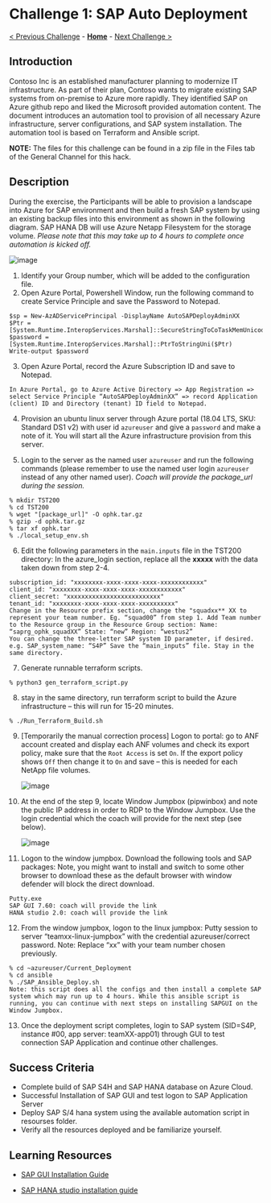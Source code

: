 # Challenge 1: SAP Auto Deployment

[< Previous Challenge](./00-prereqs.md) - **[Home](../README.md)** - [Next Challenge >](./02-Azure-Monitor.md)

## Introduction

Contoso Inc is an established manufacturer planning to modernize IT infrastructure. As part of their plan, Contoso wants to migrate existing SAP systems from on-premise to Azure more rapidly. They identified SAP on Azure github repo and liked the Microsoft provided automation content. The document introduces an automation tool to provision of all necessary Azure infrastructure, server configurations, and SAP system installation. The automation tool is based on Terraform and Ansible script.

**NOTE:**
The files for this challenge can be found in a zip file in the Files tab of the General Channel for this hack.

## Description

During the exercise, the Participants will be able to provision a landscape into Azure for SAP environment and then build a fresh SAP system by using an existing backup files into this environment as shown in the following diagram. SAP HANA DB will use Azure Netapp Filesystem for the storage volume. 
_Please note that this may take up to 4 hours to complete once automation is kicked off._

![image](https://user-images.githubusercontent.com/73615525/115279764-f99d4080-a0fb-11eb-9e56-d43ee96fe173.png)

1. Identify your Group number, which will be added to the configuration file.
2. Open Azure Portal, Powershell Window, run the following command to create Service Principle and save the Password to Notepad.
```
$sp = New-AzADServicePrincipal -DisplayName AutoSAPDeployAdminXX
$Ptr = [System.Runtime.InteropServices.Marshal]::SecureStringToCoTaskMemUnicode($sp.Secret)
$password = [System.Runtime.InteropServices.Marshal]::PtrToStringUni($Ptr)
Write-output $password
```
3. Open Azure Portal, record the Azure Subscription ID and save to Notepad.

`In Azure Portal, go to Azure Active Directory => App Registration => select Service Principle “AutoSAPDeployAdminXX” => record Application (client) ID and Directory (tenant) ID field to Notepad.`

4. Provision an ubuntu linux server through Azure portal (18.04 LTS, SKU: Standard DS1 v2) with user id `azureuser` and give a `password` and make a note of it. You will start all the Azure infrastructure provision from this server.

5. Login to the server as the named user `azureuser` and run the following commands (please remember to use the named user login `azureuser` instead of any other named user). _Coach will provide the package_url during the session._

```
% mkdir TST200
% cd TST200
% wget "[package_url]" -O ophk.tar.gz
% gzip -d ophk.tar.gz
% tar xf ophk.tar
% ./local_setup_env.sh
```
6. Edit the following parameters in the `main.inputs` file in the TST200 directory: In the azure_login section, replace all the **xxxxx** with the data taken down from step 2-4.
```
subscription_id: "xxxxxxxx-xxxx-xxxx-xxxx-xxxxxxxxxxxx"
client_id: "xxxxxxxx-xxxx-xxxx-xxxx-xxxxxxxxxxxx"
client_secret: "xxxxxxxxxxxxxxxxxxxxxxxxxx"
tenant_id: "xxxxxxxx-xxxx-xxxx-xxxx-xxxxxxxxxx"
Change in the Resource prefix section, change the "squadxx** XX to represent your team number. Eg. “squad00” from step 1. Add Team number to the Resource group in the Resource Group section: Name: “saprg_ophk_squadXX” State: “new” Region: “westus2”
You can change the three-letter SAP system ID parameter, if desired. e.g. SAP_system_name: “S4P” Save the “main_inputs” file. Stay in the same directory.
```
7. Generate runnable terraform scripts.
```
% python3 gen_terraform_script.py
```
8. stay in the same directory, run terraform script to build the Azure infrastructure – this will run for 15-20 minutes.
```
% ./Run_Terraform_Build.sh
```
9. [Temporarily the manual correction process] Logon to portal: go to ANF account created and display each ANF volumes and check its export policy, make sure that the `Root Access` is set `On`. If the export policy shows `Off` then change it to `On` and save – this is needed for each NetApp file volumes.

    ![image](https://user-images.githubusercontent.com/56409709/117387387-d376ef00-aeb6-11eb-8563-bbd7adf9134f.png)

10. At the end of the step 9, locate Window Jumpbox (pipwinbox) and note the public IP address in order to RDP to the Window Jumpbox. Use the login credential which the coach will provide for the next step (see below).

       ![image](https://user-images.githubusercontent.com/56409709/117386242-901b8100-aeb4-11eb-8d7e-e2a0f2bfc4b9.png)

11. Logon to the window jumpbox. Download the following tools and SAP packages: Note, you might want to install and switch to some other browser to download these as the default browser with window defender will block the direct download.

```
Putty.exe
SAP GUI 7.60: coach will provide the link
HANA studio 2.0: coach will provide the link
```
12. From the window jumpbox, logon to the linux jumpbox: Putty session to server “teamxx-linux-jumpbox” with the credential azureuser/correct password. Note: Replace “xx” with your team number chosen previously.
```
% cd ~azureuser/Current_Deployment
% cd ansible
% ./SAP_Ansible_Deploy.sh
Note: this script does all the configs and then install a complete SAP system which may run up to 4 hours. While this ansible script is running, you can continue with next steps on installing SAPGUI on the Window Jumpbox.
```
13. Once the deployment script completes, login to SAP system (SID=S4P, instance #00, app server: teamXX-app01) through GUI to test connection SAP Application and continue other challenges.

## Success Criteria

- Complete build of SAP S4H and SAP HANA database on Azure Cloud.
- Successful Installation of SAP GUI and test logon to SAP Application Server
- Deploy SAP S/4 hana system using the available automation script in resourses folder.
- Verify all the resources deployed and be familiarize yourself.

## Learning Resources

- [SAP GUI Installation Guide](https://help.sap.com/viewer/1ebe3120fd734f67afc57b979c3e2d46/760.05/en-US)

- [SAP HANA studio installation guide](https://help.sap.com/viewer/a2a49126a5c546a9864aae22c05c3d0e/2.0.01/en-US)

